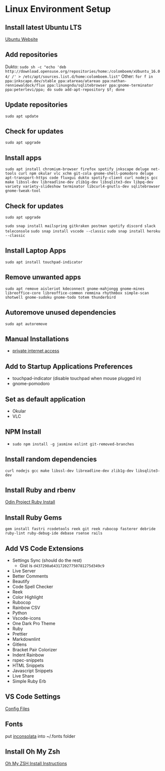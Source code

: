 # Linux Environment Setup

## Install latest Ubuntu LTS

[Ubuntu Website](https://www.ubuntu.com/download/desktop)

## Add repositories

Dukto: `sudo sh -c "echo 'deb http://download.opensuse.org/repositories/home:/colomboem/xUbuntu_16.04/ /' > /etc/apt/sources.list.d/home:colomboem.list"`
Other: `for f in ppa:inkscape.dev/stable ppa:atareao/atareao ppa:nathan-renniewaldock/flux ppa:linuxgndu/sqlitebrowser ppa:gnome-terminator ppa:peterlevi/ppa; do sudo add-apt-repository $f; done`

## Update repositories

`sudo apt update`

## Check for updates

`sudo apt upgrade`

## Install apps

`sudo apt install chromium-browser firefox spotify inkscape deluge net-tools curl npm okular vlc xchm git-cola gnome-shell-pomodoro deluge apt-transport-https code fluxgui dukto spotify-client curl nodejs gcc make libssl-dev libreadline-dev zlib1g-dev libsqlite3-dev libpq-dev variety variety-slideshow terminator libcurl4-gnutls-dev sqlitebrowser gnome-tweak-tool`

## Check for updates

`sudo apt upgrade`


`sudo snap install mailspring gitkraken postman spotify discord slack teleconsole`
`sudo snap install vscode --classic`
`sudo snap install heroku --classic`

## Install Laptop Apps

`sudo apt install touchpad-indicator`

## Remove unwanted apps

`sudo apt remove aisleriot kdeconnect gnome-mahjongg gnome-mines libreoffice-core libreoffice-common remmina rhythmbox simple-scan shotwell gnome-sudoku gnome-todo totem thunderbird`

## Autoremove unused dependencies

`sudo apt autoremove`

## Manual Installations

- [private internet access](https://www.privateinternetaccess.com/helpdesk/guides/desktop/linux/ubuntu-openvpn-setup)

## Add to Startup Applications Preferences

- touchpad-indicator (disable touchpad when mouse plugged in)
- gnome-pomodoro

## Set as default application

- Okular
- VLC

## NPM Install

- `sudo npm install -g jasmine eslint git-removed-branches`

## Install random dependencies

`curl nodejs gcc make libssl-dev libreadline-dev zlib1g-dev libsqlite3-dev`

## Install Ruby and rbenv

[Odin Project Ruby Install](https://www.theodinproject.com/courses/web-development-101/lessons/your-first-rails-application?ref=lnav)

## Install Ruby Gems

`gem install fastri rcodetools reek git reek rubocop fasterer debride ruby-lint ruby-debug-ide debase rsense rails`

## Add VS Code Extensions

- Settings Sync (should do the rest)
  - Gist is `d437298a643172027750781275d349c9`
- Live Server
- Better Comments
- Beautify
- Code Spell Checker
- Reek
- Color Highlight
- Rubocop
- Rainbow CSV
- Python
- Vscode-icons
- One Dark Pro Theme
- Ruby
- Prettier
- Markdownlint
- Gitlens
- Bracket Pair Colorizer
- Indent Rainbow
- rspec-snippets
- HTML Snippets
- Javascript Snippets
- Live Share
- Simple Ruby Erb

## VS Code Settings

[Config Files](installation/vscode.md)

## Fonts

put [inconsolata](installation/Inconsolata.otf) into ~/.fonts folder

## Install Oh My Zsh

[Oh My ZSH Install Instructions](installation/ohmyzsh.md)
